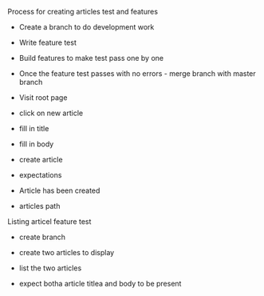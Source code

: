 Process for creating articles test and features

- Create a branch to do development work
- Write feature  test
- Build features to make test pass one by one
- Once the feature test passes with no errors - merge branch with master branch

- Visit root page
- click on new article
- fill in title
- fill in body
- create article

- expectations
- Article has been created
- articles path 


Listing articel feature test

- create branch 
- create two articles to display

- list the two articles

- expect botha article titlea and body to be present